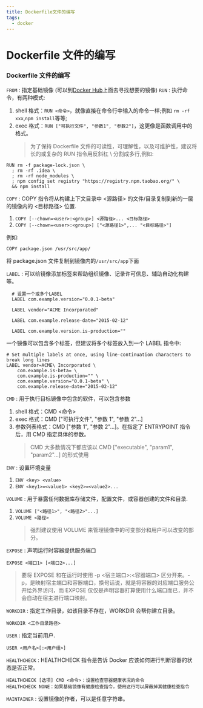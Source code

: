 ```yaml
---
title: Dockerfile文件的编写
tags:
  - docker
---
```


# Dockerfile 文件的编写

### Dockerfile 文件的编写

`FROM` : 指定基础镜像 (可以到[Docker Hub](https://hub.docker.com/)上面去寻找想要的镜像)
`RUN` : 执行命令，有两种模式:

1. shell 格式：`RUN <命令>`，就像直接在命令行中输入的命令一样;例如 `rm -rf xxx`,`npm install`等等;
2. exec 格式：`RUN ["可执行文件", "参数1", "参数2"]`，这更像是函数调用中的格式。
   > 为了保持 Dockerfile 文件的可读性，可理解性，以及可维护性，建议将长的或复杂的 RUN 指令用反斜杠 \ 分割成多行,例如:

```
RUN rm -f package-lock.json \
  ; rm -rf .idea \
  ; rm -rf node_modules \
  ; npm config set registry "https://registry.npm.taobao.org/" \
  && npm install
```

`COPY` : COPY 指令将从构建上下文目录中 <源路径> 的文件/目录复制到新的一层的镜像内的 <目标路径> 位置.

1. `COPY [--chown=<user>:<group>] <源路径>... <目标路径>`
2. `COPY [--chown=<user>:<group>] ["<源路径1>",... "<目标路径>"]`

例如:

```
COPY package.json /usr/src/app/
```

将 package.json 文件复制到镜像内的`/usr/src/app`下面

`LABEL` : 可以给镜像添加标签来帮助组织镜像、记录许可信息、辅助自动化构建等。

```
  # 设置一个或多个LABEL
  LABEL com.example.version="0.0.1-beta"

  LABEL vendor="ACME Incorporated"

  LABEL com.example.release-date="2015-02-12"

  LABEL com.example.version.is-production=""
```

一个镜像可以包含多个标签，但建议将多个标签放入到一个 LABEL 指令中:

```
# Set multiple labels at once, using line-continuation characters to break long lines
LABEL vendor=ACME\ Incorporated \
    com.example.is-beta= \
    com.example.is-production="" \
    com.example.version="0.0.1-beta" \
    com.example.release-date="2015-02-12"
```

`CMD` : 用于执行目标镜像中包含的软件，可以包含参数

1.  shell 格式：CMD <命令>
2.  exec 格式：CMD ["可执行文件", "参数 1", "参数 2"...]
3.  参数列表格式：CMD ["参数 1", "参数 2"...]。在指定了 ENTRYPOINT 指令后，用 CMD 指定具体的参数。
    > CMD 大多数情况下都应该以 CMD ["executable", "param1", "param2"...] 的形式使用

`ENV` : 设置环境变量

1.  `ENV <key> <value>`
2.  `ENV <key1>=<value1> <key2>=<value2>...`

`VOLUME` : 用于暴露任何数据库存储文件，配置文件，或容器创建的文件和目录.

1. `VOLUME ["<路径1>", "<路径2>"...]`
2. `VOLUME <路径>`
   > 强烈建议使用 VOLUME 来管理镜像中的可变部分和用户可以改变的部分。

`EXPOSE` : 声明运行时容器提供服务端口

```
EXPOSE <端口1> [<端口2>...]
```

> 要将 EXPOSE 和在运行时使用 -p <宿主端口>:<容器端口> 区分开来。-p，是映射宿主端口和容器端口，换句话说，就是将容器的对应端口服务公开给外界访问，而 EXPOSE 仅仅是声明容器打算使用什么端口而已，并不会自动在宿主进行端口映射。

`WORKDIR` : 指定工作目录，如该目录不存在，WORKDIR 会帮你建立目录。

```
WORKDIR <工作目录路径>
```

`USER` : 指定当前用户.

```
USER <用户名>[:<用户组>]
```

`HEALTHCHECK` : HEALTHCHECK 指令是告诉 Docker 应该如何进行判断容器的状态是否正常。

```
HEALTHCHECK [选项] CMD <命令>：设置检查容器健康状况的命令
HEALTHCHECK NONE：如果基础镜像有健康检查指令，使用这行可以屏蔽掉其健康检查指令
```

`MAINTAINER` : 设置镜像的作者，可以是任意字符串。
